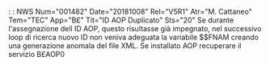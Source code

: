  :  : NWS Num="001482" Date="20181008" Rel="V5R1" Atr="M. Cattaneo" Tem="TEC" App="B£" Tit="ID AOP Duplicato" Sts="20"
Se durante l'assegnazione dell ID AOP, questo risultasse già impegnato, nel successivo loop di ricerca nuovo ID non veniva adeguata la variabile $$FNAM creando una generazione anomala del file XML.
Se installato AOP recuperare il servizio B£AOP0
